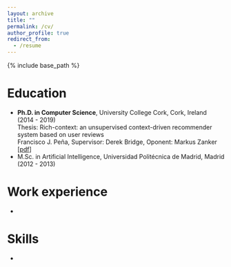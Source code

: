 ```yaml
---
layout: archive
title: ""
permalink: /cv/
author_profile: true
redirect_from:
  - /resume
---
```


{% include base_path %}

Education
======
* **Ph.D. in Computer Science**, University College Cork, Cork, Ireland (2014 - 2019)<br>
  Thesis: Rich-context: an unsupervised context-driven recommender system based on user reviews<br>
  Francisco J. Peña, Supervisor: Derek Bridge, Oponent: Markus Zanker \[[pdf](http://melqkiades.github.io/files/download/thesis/phd-thesis.pdf)\]
* M.Sc. in Artificial Intelligence, Universidad Politécnica de Madrid, Madrid (2012 - 2013)

Work experience
======
* 
  
Skills
======
* 

